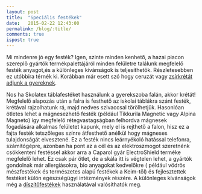 ```yaml
---
layout: post
title:  "Speciális festékek"
date:   2015-02-22 12:43:00
permalink: /blog/:title/
comments: true
ispost: true
---
```


Mi mindenre jó egy festék? Igen, szinte minden kenhető, a hazai piacon szereplő gyártók termékpalettájáról minden felületre  találunk megfelelő festék anyagot,és a különleges kívánságok is teljesíthetők. Részletesebben ez utóbbira térnék ki. Korábban már esett szó hogy ceruzát vagy [zsírkrétát adjunk a gyereknek][zsirkreta]. 

Nos ha Skolatex táblafestéket használunk a gyerekszoba falán, akkor krétát! Megfelelő alapozás után a falra is festhető az iskolai táblákra szánt festék, krétával rajzolhatunk rá, majd nedves szivaccsal törölhetjük. Hasonlóan ötletes lehet a mágnesezhető festék (például Tikkurila Magnetic vagy Alpina Magneto) így megfelelő rétegvastagságban felhordva mágnesek fogadására alkalmas felületet kapunk, mely el is rejthető a falon, hisz ez a fajta festék tetszőleges színre átfesthető anélkül hogy mágneses tulajdonságát elvesztené. Ez a festék nincs leárnyékoló hatással telefonra, számítógépre, azonban ha pont az a cél és az elektroszmogot szeretnénk csökkenteni festéssel akkor  arra a Caparol gyár ElectroShield terméke megfelelő lehet. Ez csak pár ötlet, de a skála itt is végtelen lehet, a gyártók gondolnak már allergiásokra, bio anyagokat kedvelőkre ( például vödrös mészfestékek és természetes alapú festékek a Keim-től) és fejlesztettek festéket külön egészségügyi intézmények részére. A különleges kívánságok még a [díszítőfestékek][spec-festek] használatával valósíthatók meg.

[zsirkreta]: {{site.baseurl}}/blog/zsirkreta-vagy-ceruza-a-gyereknek
[spec-festek]: {{site.baseurl}}/blog/specialis-festekek
